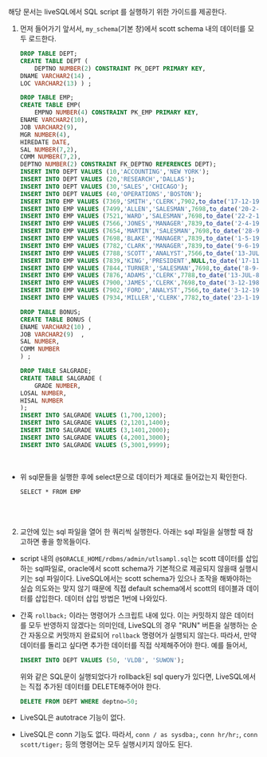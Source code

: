 
해당 문서는 liveSQL에서 SQL script 를 실행하기 위한 가이드를 제공한다. <br/>

1. 먼저 들어가기 앞서서, `my_schema`(기본 창)에서 scott schema 내의 데이터를 모두 로드한다.

    ```SQL
    DROP TABLE DEPT;
    CREATE TABLE DEPT (
        DEPTNO NUMBER(2) CONSTRAINT PK_DEPT PRIMARY KEY,
    DNAME VARCHAR2(14) ,
    LOC VARCHAR2(13) ) ;

    DROP TABLE EMP;
    CREATE TABLE EMP(
        EMPNO NUMBER(4) CONSTRAINT PK_EMP PRIMARY KEY,
    ENAME VARCHAR2(10),
    JOB VARCHAR2(9),
    MGR NUMBER(4),
    HIREDATE DATE,
    SAL NUMBER(7,2),
    COMM NUMBER(7,2),
    DEPTNO NUMBER(2) CONSTRAINT FK_DEPTNO REFERENCES DEPT);
    INSERT INTO DEPT VALUES (10,'ACCOUNTING','NEW YORK');
    INSERT INTO DEPT VALUES (20,'RESEARCH','DALLAS');
    INSERT INTO DEPT VALUES (30,'SALES','CHICAGO');
    INSERT INTO DEPT VALUES (40,'OPERATIONS','BOSTON');
    INSERT INTO EMP VALUES (7369,'SMITH','CLERK',7902,to_date('17-12-1980','dd-mm-yyyy'),800,NULL,20);
    INSERT INTO EMP VALUES (7499,'ALLEN','SALESMAN',7698,to_date('20-2-1981','dd-mm-yyyy'),1600,300,30);
    INSERT INTO EMP VALUES (7521,'WARD','SALESMAN',7698,to_date('22-2-1981','dd-mm-yyyy'),1250,500,30);
    INSERT INTO EMP VALUES (7566,'JONES','MANAGER',7839,to_date('2-4-1981','dd-mm-yyyy'),2975,NULL,20);
    INSERT INTO EMP VALUES (7654,'MARTIN','SALESMAN',7698,to_date('28-9-1981','dd-mm-yyyy'),1250,1400,30);
    INSERT INTO EMP VALUES (7698,'BLAKE','MANAGER',7839,to_date('1-5-1981','dd-mm-yyyy'),2850,NULL,30);
    INSERT INTO EMP VALUES (7782,'CLARK','MANAGER',7839,to_date('9-6-1981','dd-mm-yyyy'),2450,NULL,10);
    INSERT INTO EMP VALUES (7788,'SCOTT','ANALYST',7566,to_date('13-JUL-87')-85,3000,NULL,20);
    INSERT INTO EMP VALUES (7839,'KING','PRESIDENT',NULL,to_date('17-11-1981','dd-mm-yyyy'),5000,NULL,10);
    INSERT INTO EMP VALUES (7844,'TURNER','SALESMAN',7698,to_date('8-9-1981','dd-mm-yyyy'),1500,0,30);
    INSERT INTO EMP VALUES (7876,'ADAMS','CLERK',7788,to_date('13-JUL-87')-51,1100,NULL,20);
    INSERT INTO EMP VALUES (7900,'JAMES','CLERK',7698,to_date('3-12-1981','dd-mm-yyyy'),950,NULL,30);
    INSERT INTO EMP VALUES (7902,'FORD','ANALYST',7566,to_date('3-12-1981','dd-mm-yyyy'),3000,NULL,20);
    INSERT INTO EMP VALUES (7934,'MILLER','CLERK',7782,to_date('23-1-1982','dd-mm-yyyy'),1300,NULL,10);

    DROP TABLE BONUS;
    CREATE TABLE BONUS (
    ENAME VARCHAR2(10) ,
    JOB VARCHAR2(9)  ,
    SAL NUMBER,
    COMM NUMBER
    ) ;

    DROP TABLE SALGRADE;
    CREATE TABLE SALGRADE (
        GRADE NUMBER,
    LOSAL NUMBER,
    HISAL NUMBER
    );
    INSERT INTO SALGRADE VALUES (1,700,1200);
    INSERT INTO SALGRADE VALUES (2,1201,1400);
    INSERT INTO SALGRADE VALUES (3,1401,2000);
    INSERT INTO SALGRADE VALUES (4,2001,3000);
    INSERT INTO SALGRADE VALUES (5,3001,9999);
    ```
    <br/>
- 위 sql문들을 실행한 후에 select문으로 데이터가 제대로 들어갔는지 확인한다. <br/>
    ```
    SELECT * FROM EMP
    ```

<br/><br/>

2. 교안에 있는 sql 파일을 열어 한 쿼리씩 실행한다. 아래는 sql 파일을 실행할 때 참고하면 좋을 항목들이다.


- script 내의 `@$ORACLE_HOME/rdbms/admin/utlsampl.sql`는 scott 데이터를 삽입하는 sql파일로, oracle에서 scott schema가 기본적으로 제공되지 않을때 실행시키는 sql 파일이다. LiveSQL에서는 scott schema가 있으나 조작을 해봐야하는 실습 의도와는 맞지 않기 때문에 직접 default schema에서 scott의 테이블과 데이터를 삽입한다. 데이터 삽입 방법은 1번에 나와있다.
- 간혹 `rollback;` 이라는 명령어가 스크립트 내에 있다. 이는 커밋하지 않은 데이터를 모두 반영하지 않겠다는 의미인데, LiveSQL의 경우 "RUN" 버튼을 실행하는 순간 자동으로 커밋까지 완료되어 `rollback` 명령어가 실행되지 않는다. 따라서, 만약 데이터를 돌리고 싶다면 추가한 데이터를 직접 삭제해주어야 한다.
예를 들어서,
    ```SQL
    INSERT INTO DEPT VALUES (50, 'VLDB', 'SUWON');
    ```
    위와 같은 SQL문이 실행되었다가 rollback된 sql query가 있다면, LiveSQL에서는 직접 추가된 데이터를 DELETE해주어야 한다.
    ```SQL
    DELETE FROM DEPT WHERE deptno=50;
    ```
- LiveSQL은 autotrace 기능이 없다.

- LiveSQL은 conn 기능도 없다. 따라서, `conn / as sysdba;`, `conn hr/hr;`, `conn scott/tiger;` 등의 명령어는 모두 실행시키지 않아도 된다.



